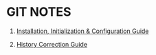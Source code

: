 # GIT NOTES

1. [Installation, Initialization & Configuration Guide](https://github.com/jishnukoliyadan/GIT_Notes/blob/main/Git-Installation-and-Configuration-Guide.md)

1. [History Correction Guide](https://github.com/jishnukoliyadan/GIT_Notes/blob/main/Git-History-Correction-Guide.md)